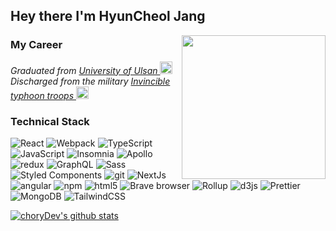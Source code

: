<h2> Hey there I'm HyunCheol Jang </h2>
<img align='right' src="https://img1.daumcdn.net/thumb/R800x0/?scode=mtistory2&fname=https%3A%2F%2Ft1.daumcdn.net%2Fcfile%2Ftistory%2F2720ED4D53FA15C630" width="230">

<h3>My Career</h3> 
<p><em>Graduated from <a href="https://ulms.ulsan.ac.kr/">University of Ulsan </a><img src="https://upload.wikimedia.org/wikipedia/en/6/6c/University_of_Ulsan_Seal.jpg" width="20"></br>
Discharged from the military <a href="https://namu.wiki/w/%EC%A0%9C28%EB%B3%B4%EB%B3%91%EC%82%AC%EB%8B%A8">Invincible typhoon troops </a><img src="https://w.namu.la/s/c2ec55bc79635b39d81ac82c55fac8f3a91840fbb04915cdf33a95b8eeb7087e01919587a3bd501ac1f99fa21e0738a9a03fa2fdd90c8f4ae30185cd5d996f36412d1a77bb09e7c0a54a5b0a3991c5ec1570de6667f0bb28041ddf2bf543666b" width="20"> 
</em></p>

### Technical Stack 

<p>
  <img alt="React" src="https://img.shields.io/badge/-React-45b8d8?style=flat-square&logo=react&logoColor=white" />
  <img alt="Webpack" src="https://img.shields.io/badge/-Webpack-8DD6F9?style=flat-square&logo=webpack&logoColor=white" />
  <img alt="TypeScript" src="https://img.shields.io/badge/-TypeScript-007ACC?style=flat-square&logo=typescript&logoColor=white" />
  <img alt="JavaScript" src="https://img.shields.io/badge/-JavaScript-F7B93E?style=flat-square&logo=javascript&logoColor=white" />
  <img alt="Insomnia" src="https://img.shields.io/badge/-Insomnia-5849BE?style=flat-square&logo=insomnia&logoColor=white" />
  <img alt="Apollo" src="https://img.shields.io/badge/-Apollo%20GraphQL-311C87?style=flat-square&logo=apollo-graphql&logoColor=white" />
  <img alt="redux" src="https://img.shields.io/badge/-Redux-764ABC?style=flat-square&logo=redux&logoColor=white" />
  <img alt="GraphQL" src="https://img.shields.io/badge/-GraphQL-E10098?style=flat-square&logo=graphql&logoColor=white" />
  <img alt="Sass" src="https://img.shields.io/badge/-Sass-CC6699?style=flat-square&logo=sass&logoColor=white" />
  <img alt="Styled Components" src="https://img.shields.io/badge/-Styled_Components-db7092?style=flat-square&logo=styled-components&logoColor=white" />
  <img alt="git" src="https://img.shields.io/badge/-Git-F05032?style=flat-square&logo=git&logoColor=white" />
  <img alt="NextJs" src="https://img.shields.io/badge/-NextJs-ea2845?style=flat-square&logo=nextjs&logoColor=white" />
  <img alt="angular" src="https://img.shields.io/badge/-Angular-DD0031?style=flat-square&logo=angular&logoColor=white" />
  <img alt="npm" src="https://img.shields.io/badge/-NPM-CB3837?style=flat-square&logo=npm&logoColor=white" />
  <img alt="html5" src="https://img.shields.io/badge/-HTML5-E34F26?style=flat-square&logo=html5&logoColor=white" />
  <img alt="Brave browser" src="https://img.shields.io/badge/-Brave_Browser-FB542B?style=flat-square&logo=brave&logoColor=white" />
  <img alt="Rollup" src="https://img.shields.io/badge/-Rollup-EC4A3F?style=flat-square&logo=rollup.js&logoColor=white" />
  <img alt="d3js" src="https://img.shields.io/badge/-D3.js-F9A03C?style=flat-square&logo=d3.js&logoColor=white" />
  <img alt="Prettier" src="https://img.shields.io/badge/-Prettier-F7B93E?style=flat-square&logo=prettier&logoColor=white" />
  <img alt="MongoDB" src="https://img.shields.io/badge/-MongoDB-13aa52?style=flat-square&logo=mongodb&logoColor=white" />
  <img alt="TailwindCSS" src="https://img.shields.io/badge/-TailwindCSS-#38B2AC?style=flat-square&logo=TailwindCSS.js&logoColor=white" />
</p>

[![choryDev's github stats](https://github-readme-stats.vercel.app/api?username=choryDev)](https://github.com/choryDev/github-readme-stats)

